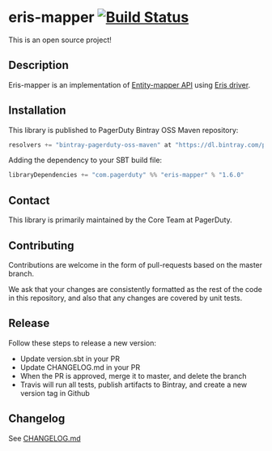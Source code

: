 # eris-mapper [![Build Status](https://travis-ci.org/PagerDuty/eris-mapper.svg)](https://travis-ci.org/PagerDuty/eris-mapper)

This is an open source project!

## Description

Eris-mapper is an implementation of [Entity-mapper API](https://github.com/PagerDuty/entity-mapper) using [Eris driver](https://github.com/PagerDuty/eris-core).


## Installation

This library is published to PagerDuty Bintray OSS Maven repository:
```scala
resolvers += "bintray-pagerduty-oss-maven" at "https://dl.bintray.com/pagerduty/oss-maven"
```

Adding the dependency to your SBT build file:
```scala
libraryDependencies += "com.pagerduty" %% "eris-mapper" % "1.6.0"
```

## Contact

This library is primarily maintained by the Core Team at PagerDuty.

## Contributing

Contributions are welcome in the form of pull-requests based on the master branch.

We ask that your changes are consistently formatted as the rest of the code in this repository, and also that any changes are covered by unit tests.

## Release

Follow these steps to release a new version:
 - Update version.sbt in your PR
 - Update CHANGELOG.md in your PR
 - When the PR is approved, merge it to master, and delete the branch
 - Travis will run all tests, publish artifacts to Bintray, and create a new version tag in Github

## Changelog

See [CHANGELOG.md](./CHANGELOG.md)
